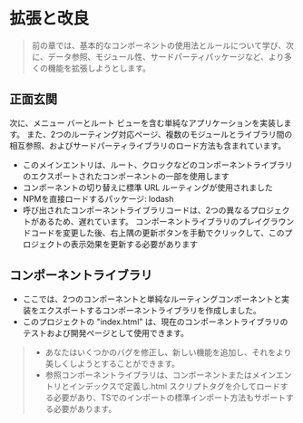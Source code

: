 <!--DESC: {icon:{name:"dashboard_customize",pkg:"mdi",type:"filled"},id:3} -->
# 拡張と改良
> 前の章では、基本的なコンポーネントの使用法とルールについて学び、次に、データ参照、モジュール性、サードパーティパッケージなど、より多くの機能を拡張しようとします。

## 正面玄関
次に、メニュー バーとルート ビューを含む単純なアプリケーションを実装します。 また、2つのルーティング対応ページ、複数のモジュールとライブラリ間の相互参照、およびサードパーティライブラリのロード方法も含まれています。
- このメインエントリは、ルート、クロックなどのコンポーネントライブラリのエクスポートされたコンポーネントの一部を使用します
- コンポーネントの切り替えに標準 URL ルーティングが使用されました
- NPMを直接ロードするパッケージ: lodash
- 呼び出されたコンポーネントライブラリコードは、2つの異なるプロジェクトがあるため、遅れています。 コンポーネントライブラリのプレイグラウンドコードを変更した後、右上隅の更新ボタンを手動でクリックして、このプロジェクトの表示効果を更新する必要があります

<div><wcex-doc.com-playground files="['ext/app/index.html','ext/app/app.html','ext/app/app.css','ext/app/title.html','ext/app/footer.html','ext/app/data.json','ext/app/ page1.html','ext/app/page2.html']"></wcex-doc.com-playground></div>


## コンポーネントライブラリ
- ここでは、2つのコンポーネントと単純なルーティングコンポーネントと実装をエクスポートするコンポーネントライブラリを作成しました。
- このプロジェクトの "index.html" は、現在のコンポーネントライブラリのテストおよび開発ページとして使用できます。

<div><wcex-doc.com-playground files="['ext/ui/index.html','ext/ui/menu.html','ext/ui/clock.html','ext/ui/clock.css','ext/ui/time.html','ext/ui/route.html']"></wcex-doc.com-playground></div>

> - あなたはいくつかのバグを修正し、新しい機能を追加し、それをより美しくしようとすることができます。
> - 参照コンポーネントライブラリは、コンポーネントまたはメインエントリとインデックスで定義し.html <meta> スクリプトタグを介してロードする必要があり、TSでのインポートの標準インポート方法もサポートする必要があります。



